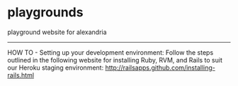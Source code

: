 playgrounds
===========

playground website for alexandria

--------------------------------

HOW TO - Setting up your development environment:
Follow the steps outlined in the following website for installing Ruby, RVM, and Rails to suit our Heroku staging
environment: 
http://railsapps.github.com/installing-rails.html